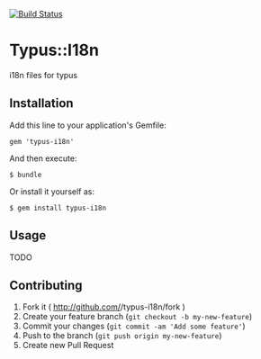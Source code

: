 [![Build Status](https://api.travis-ci.org/typus/typus-i18n.svg)](https://travis-ci.org/typus/typus-i18n)

# Typus::I18n

i18n files for typus

## Installation

Add this line to your application's Gemfile:

    gem 'typus-i18n'

And then execute:

    $ bundle

Or install it yourself as:

    $ gem install typus-i18n

## Usage

TODO

## Contributing

1. Fork it ( http://github.com/<my-github-username>/typus-i18n/fork )
2. Create your feature branch (`git checkout -b my-new-feature`)
3. Commit your changes (`git commit -am 'Add some feature'`)
4. Push to the branch (`git push origin my-new-feature`)
5. Create new Pull Request
